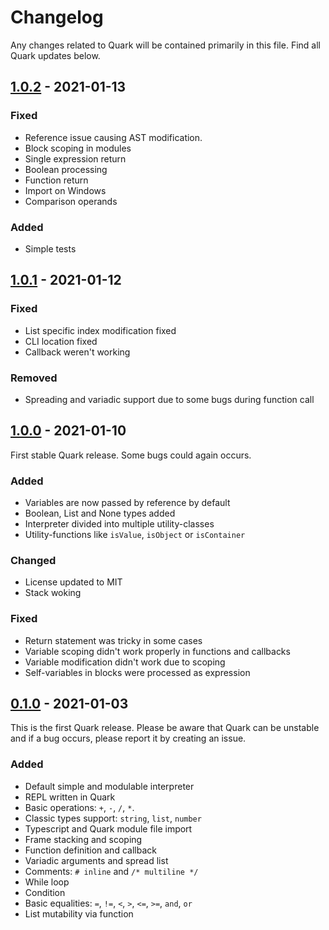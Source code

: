 # Changelog
Any changes related to Quark will be contained primarily in this file. Find all Quark updates below.

## [1.0.2]() - 2021-01-13

### Fixed
- Reference issue causing AST modification.
- Block scoping in modules
- Single expression return
- Boolean processing
- Function return
- Import on Windows
- Comparison operands

### Added
- Simple tests

## [1.0.1]() - 2021-01-12

### Fixed
- List specific index modification fixed
- CLI location fixed
- Callback weren't working

### Removed
- Spreading and variadic support due to some bugs during function call

## [1.0.0]() - 2021-01-10
First stable Quark release. Some bugs could again occurs.

### Added
- Variables are now passed by reference by default
- Boolean, List and None types added
- Interpreter divided into multiple utility-classes
- Utility-functions like `isValue`, `isObject` or `isContainer`

### Changed
- License updated to MIT
- Stack woking

### Fixed
- Return statement was tricky in some cases
- Variable scoping didn't work properly in functions and callbacks
- Variable modification didn't work due to scoping
- Self-variables in blocks were processed as expression

## [0.1.0]() - 2021-01-03
This is the first Quark release. Please be aware that Quark can be unstable and if a bug occurs, please report it by creating an issue.

### Added
- Default simple and modulable interpreter
- REPL written in Quark
- Basic operations: `+`, `-`, `/`, `*`.
- Classic types support: `string`, `list`, `number`
- Typescript and Quark module file import
- Frame stacking and scoping
- Function definition and callback
- Variadic arguments and spread list
- Comments: `# inline` and `/* multiline */`
- While loop
- Condition
- Basic equalities: `=`, `!=`, `<`, `>`, `<=`, `>=`, `and`, `or`
- List mutability via function
